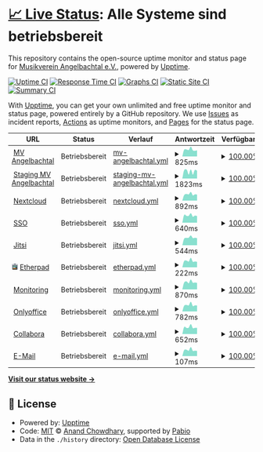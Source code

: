 # [📈 Live Status](https://status.mv-angelbachtal.de): <!--live status--> **Alle Systeme sind betriebsbereit**

This repository contains the open-source uptime monitor and status page for [Musikverein Angelbachtal e.V.](https://www.mv-angelbachtal.de), powered by [Upptime](https://github.com/upptime/upptime).

[![Uptime CI](https://github.com/mvangelbachtal/upptime/workflows/Uptime%20CI/badge.svg)](https://github.com/mvangelbachtal/upptime/actions?query=workflow%3A%22Uptime+CI%22)
[![Response Time CI](https://github.com/mvangelbachtal/upptime/workflows/Response%20Time%20CI/badge.svg)](https://github.com/mvangelbachtal/upptime/actions?query=workflow%3A%22Response+Time+CI%22)
[![Graphs CI](https://github.com/mvangelbachtal/upptime/workflows/Graphs%20CI/badge.svg)](https://github.com/mvangelbachtal/upptime/actions?query=workflow%3A%22Graphs+CI%22)
[![Static Site CI](https://github.com/mvangelbachtal/upptime/workflows/Static%20Site%20CI/badge.svg)](https://github.com/mvangelbachtal/upptime/actions?query=workflow%3A%22Static+Site+CI%22)
[![Summary CI](https://github.com/mvangelbachtal/upptime/workflows/Summary%20CI/badge.svg)](https://github.com/mvangelbachtal/upptime/actions?query=workflow%3A%22Summary+CI%22)

With [Upptime](https://upptime.js.org), you can get your own unlimited and free uptime monitor and status page, powered entirely by a GitHub repository. We use [Issues](https://github.com/mvangelbachtal/upptime/issues) as incident reports, [Actions](https://github.com/mvangelbachtal/upptime/actions) as uptime monitors, and [Pages](https://status.mv-angelbachtal.de) for the status page.

<!--start: status pages-->
<!-- This summary is generated by Upptime (https://github.com/upptime/upptime) -->
<!-- Do not edit this manually, your changes will be overwritten -->
<!-- prettier-ignore -->
| URL | Status | Verlauf | Antwortzeit | Verfügbarkeit |
| --- | ------ | ------- | ------------- | ------ |
| <img alt="" src="https://resources.mv-angelbachtal.de/logos/mva_logo.svg" height="13"> [MV Angelbachtal](https://www.mv-angelbachtal.de) | Betriebsbereit | [mv-angelbachtal.yml](https://github.com/mvangelbachtal/upptime/commits/HEAD/history/mv-angelbachtal.yml) | <details><summary><img alt="Antwortzeitdiagramm" src="./graphs/mv-angelbachtal/response-time-week.png" height="20"> 825ms</summary><br><a href="https://status.mv-angelbachtal.de/history/mv-angelbachtal"><img alt="Antwortzeit 994" src="https://img.shields.io/endpoint?url=https%3A%2F%2Fraw.githubusercontent.com%2Fmvangelbachtal%2Fupptime%2FHEAD%2Fapi%2Fmv-angelbachtal%2Fresponse-time.json"></a><br><a href="https://status.mv-angelbachtal.de/history/mv-angelbachtal"><img alt="Antwortzeit der letzten 24 Stunden 847" src="https://img.shields.io/endpoint?url=https%3A%2F%2Fraw.githubusercontent.com%2Fmvangelbachtal%2Fupptime%2FHEAD%2Fapi%2Fmv-angelbachtal%2Fresponse-time-day.json"></a><br><a href="https://status.mv-angelbachtal.de/history/mv-angelbachtal"><img alt="Antwortzeit der letzten 7 Tage 825" src="https://img.shields.io/endpoint?url=https%3A%2F%2Fraw.githubusercontent.com%2Fmvangelbachtal%2Fupptime%2FHEAD%2Fapi%2Fmv-angelbachtal%2Fresponse-time-week.json"></a><br><a href="https://status.mv-angelbachtal.de/history/mv-angelbachtal"><img alt="Antwortzeit der letzten 30 Tage 920" src="https://img.shields.io/endpoint?url=https%3A%2F%2Fraw.githubusercontent.com%2Fmvangelbachtal%2Fupptime%2FHEAD%2Fapi%2Fmv-angelbachtal%2Fresponse-time-month.json"></a><br><a href="https://status.mv-angelbachtal.de/history/mv-angelbachtal"><img alt="Antwortzeit des letzten Jahres 994" src="https://img.shields.io/endpoint?url=https%3A%2F%2Fraw.githubusercontent.com%2Fmvangelbachtal%2Fupptime%2FHEAD%2Fapi%2Fmv-angelbachtal%2Fresponse-time-year.json"></a></details> | <details><summary><a href="https://status.mv-angelbachtal.de/history/mv-angelbachtal">100.00%</a></summary><a href="https://status.mv-angelbachtal.de/history/mv-angelbachtal"><img alt="Verfügbarkeit 99.96%" src="https://img.shields.io/endpoint?url=https%3A%2F%2Fraw.githubusercontent.com%2Fmvangelbachtal%2Fupptime%2FHEAD%2Fapi%2Fmv-angelbachtal%2Fuptime.json"></a><br><a href="https://status.mv-angelbachtal.de/history/mv-angelbachtal"><img alt="Verfügbarkeit der letzten 24 Stunden 100.00%" src="https://img.shields.io/endpoint?url=https%3A%2F%2Fraw.githubusercontent.com%2Fmvangelbachtal%2Fupptime%2FHEAD%2Fapi%2Fmv-angelbachtal%2Fuptime-day.json"></a><br><a href="https://status.mv-angelbachtal.de/history/mv-angelbachtal"><img alt="Verfügbarkeit der letzten 7 Tage 100.00%" src="https://img.shields.io/endpoint?url=https%3A%2F%2Fraw.githubusercontent.com%2Fmvangelbachtal%2Fupptime%2FHEAD%2Fapi%2Fmv-angelbachtal%2Fuptime-week.json"></a><br><a href="https://status.mv-angelbachtal.de/history/mv-angelbachtal"><img alt="Verfügbarkeit der letzten 30 Tage 100.00%" src="https://img.shields.io/endpoint?url=https%3A%2F%2Fraw.githubusercontent.com%2Fmvangelbachtal%2Fupptime%2FHEAD%2Fapi%2Fmv-angelbachtal%2Fuptime-month.json"></a><br><a href="https://status.mv-angelbachtal.de/history/mv-angelbachtal"><img alt="Verfügbarkeit des letzten Jahres 99.96%" src="https://img.shields.io/endpoint?url=https%3A%2F%2Fraw.githubusercontent.com%2Fmvangelbachtal%2Fupptime%2FHEAD%2Fapi%2Fmv-angelbachtal%2Fuptime-year.json"></a></details>
| <img alt="" src="https://resources.mv-angelbachtal.de/logos/mva_logo.svg" height="13"> [Staging MV Angelbachtal](https://staging.mv-angelbachtal.de) | Betriebsbereit | [staging-mv-angelbachtal.yml](https://github.com/mvangelbachtal/upptime/commits/HEAD/history/staging-mv-angelbachtal.yml) | <details><summary><img alt="Antwortzeitdiagramm" src="./graphs/staging-mv-angelbachtal/response-time-week.png" height="20"> 1823ms</summary><br><a href="https://status.mv-angelbachtal.de/history/staging-mv-angelbachtal"><img alt="Antwortzeit 2133" src="https://img.shields.io/endpoint?url=https%3A%2F%2Fraw.githubusercontent.com%2Fmvangelbachtal%2Fupptime%2FHEAD%2Fapi%2Fstaging-mv-angelbachtal%2Fresponse-time.json"></a><br><a href="https://status.mv-angelbachtal.de/history/staging-mv-angelbachtal"><img alt="Antwortzeit der letzten 24 Stunden 2179" src="https://img.shields.io/endpoint?url=https%3A%2F%2Fraw.githubusercontent.com%2Fmvangelbachtal%2Fupptime%2FHEAD%2Fapi%2Fstaging-mv-angelbachtal%2Fresponse-time-day.json"></a><br><a href="https://status.mv-angelbachtal.de/history/staging-mv-angelbachtal"><img alt="Antwortzeit der letzten 7 Tage 1823" src="https://img.shields.io/endpoint?url=https%3A%2F%2Fraw.githubusercontent.com%2Fmvangelbachtal%2Fupptime%2FHEAD%2Fapi%2Fstaging-mv-angelbachtal%2Fresponse-time-week.json"></a><br><a href="https://status.mv-angelbachtal.de/history/staging-mv-angelbachtal"><img alt="Antwortzeit der letzten 30 Tage 1989" src="https://img.shields.io/endpoint?url=https%3A%2F%2Fraw.githubusercontent.com%2Fmvangelbachtal%2Fupptime%2FHEAD%2Fapi%2Fstaging-mv-angelbachtal%2Fresponse-time-month.json"></a><br><a href="https://status.mv-angelbachtal.de/history/staging-mv-angelbachtal"><img alt="Antwortzeit des letzten Jahres 2133" src="https://img.shields.io/endpoint?url=https%3A%2F%2Fraw.githubusercontent.com%2Fmvangelbachtal%2Fupptime%2FHEAD%2Fapi%2Fstaging-mv-angelbachtal%2Fresponse-time-year.json"></a></details> | <details><summary><a href="https://status.mv-angelbachtal.de/history/staging-mv-angelbachtal">100.00%</a></summary><a href="https://status.mv-angelbachtal.de/history/staging-mv-angelbachtal"><img alt="Verfügbarkeit 99.95%" src="https://img.shields.io/endpoint?url=https%3A%2F%2Fraw.githubusercontent.com%2Fmvangelbachtal%2Fupptime%2FHEAD%2Fapi%2Fstaging-mv-angelbachtal%2Fuptime.json"></a><br><a href="https://status.mv-angelbachtal.de/history/staging-mv-angelbachtal"><img alt="Verfügbarkeit der letzten 24 Stunden 100.00%" src="https://img.shields.io/endpoint?url=https%3A%2F%2Fraw.githubusercontent.com%2Fmvangelbachtal%2Fupptime%2FHEAD%2Fapi%2Fstaging-mv-angelbachtal%2Fuptime-day.json"></a><br><a href="https://status.mv-angelbachtal.de/history/staging-mv-angelbachtal"><img alt="Verfügbarkeit der letzten 7 Tage 100.00%" src="https://img.shields.io/endpoint?url=https%3A%2F%2Fraw.githubusercontent.com%2Fmvangelbachtal%2Fupptime%2FHEAD%2Fapi%2Fstaging-mv-angelbachtal%2Fuptime-week.json"></a><br><a href="https://status.mv-angelbachtal.de/history/staging-mv-angelbachtal"><img alt="Verfügbarkeit der letzten 30 Tage 100.00%" src="https://img.shields.io/endpoint?url=https%3A%2F%2Fraw.githubusercontent.com%2Fmvangelbachtal%2Fupptime%2FHEAD%2Fapi%2Fstaging-mv-angelbachtal%2Fuptime-month.json"></a><br><a href="https://status.mv-angelbachtal.de/history/staging-mv-angelbachtal"><img alt="Verfügbarkeit des letzten Jahres 99.95%" src="https://img.shields.io/endpoint?url=https%3A%2F%2Fraw.githubusercontent.com%2Fmvangelbachtal%2Fupptime%2FHEAD%2Fapi%2Fstaging-mv-angelbachtal%2Fuptime-year.json"></a></details>
| <img alt="" src="https://icons.duckduckgo.com/ip3/cloud.mv-angelbachtal.de.ico" height="13"> [Nextcloud](https://cloud.mv-angelbachtal.de) | Betriebsbereit | [nextcloud.yml](https://github.com/mvangelbachtal/upptime/commits/HEAD/history/nextcloud.yml) | <details><summary><img alt="Antwortzeitdiagramm" src="./graphs/nextcloud/response-time-week.png" height="20"> 892ms</summary><br><a href="https://status.mv-angelbachtal.de/history/nextcloud"><img alt="Antwortzeit 1038" src="https://img.shields.io/endpoint?url=https%3A%2F%2Fraw.githubusercontent.com%2Fmvangelbachtal%2Fupptime%2FHEAD%2Fapi%2Fnextcloud%2Fresponse-time.json"></a><br><a href="https://status.mv-angelbachtal.de/history/nextcloud"><img alt="Antwortzeit der letzten 24 Stunden 807" src="https://img.shields.io/endpoint?url=https%3A%2F%2Fraw.githubusercontent.com%2Fmvangelbachtal%2Fupptime%2FHEAD%2Fapi%2Fnextcloud%2Fresponse-time-day.json"></a><br><a href="https://status.mv-angelbachtal.de/history/nextcloud"><img alt="Antwortzeit der letzten 7 Tage 892" src="https://img.shields.io/endpoint?url=https%3A%2F%2Fraw.githubusercontent.com%2Fmvangelbachtal%2Fupptime%2FHEAD%2Fapi%2Fnextcloud%2Fresponse-time-week.json"></a><br><a href="https://status.mv-angelbachtal.de/history/nextcloud"><img alt="Antwortzeit der letzten 30 Tage 912" src="https://img.shields.io/endpoint?url=https%3A%2F%2Fraw.githubusercontent.com%2Fmvangelbachtal%2Fupptime%2FHEAD%2Fapi%2Fnextcloud%2Fresponse-time-month.json"></a><br><a href="https://status.mv-angelbachtal.de/history/nextcloud"><img alt="Antwortzeit des letzten Jahres 1038" src="https://img.shields.io/endpoint?url=https%3A%2F%2Fraw.githubusercontent.com%2Fmvangelbachtal%2Fupptime%2FHEAD%2Fapi%2Fnextcloud%2Fresponse-time-year.json"></a></details> | <details><summary><a href="https://status.mv-angelbachtal.de/history/nextcloud">100.00%</a></summary><a href="https://status.mv-angelbachtal.de/history/nextcloud"><img alt="Verfügbarkeit 99.35%" src="https://img.shields.io/endpoint?url=https%3A%2F%2Fraw.githubusercontent.com%2Fmvangelbachtal%2Fupptime%2FHEAD%2Fapi%2Fnextcloud%2Fuptime.json"></a><br><a href="https://status.mv-angelbachtal.de/history/nextcloud"><img alt="Verfügbarkeit der letzten 24 Stunden 100.00%" src="https://img.shields.io/endpoint?url=https%3A%2F%2Fraw.githubusercontent.com%2Fmvangelbachtal%2Fupptime%2FHEAD%2Fapi%2Fnextcloud%2Fuptime-day.json"></a><br><a href="https://status.mv-angelbachtal.de/history/nextcloud"><img alt="Verfügbarkeit der letzten 7 Tage 100.00%" src="https://img.shields.io/endpoint?url=https%3A%2F%2Fraw.githubusercontent.com%2Fmvangelbachtal%2Fupptime%2FHEAD%2Fapi%2Fnextcloud%2Fuptime-week.json"></a><br><a href="https://status.mv-angelbachtal.de/history/nextcloud"><img alt="Verfügbarkeit der letzten 30 Tage 100.00%" src="https://img.shields.io/endpoint?url=https%3A%2F%2Fraw.githubusercontent.com%2Fmvangelbachtal%2Fupptime%2FHEAD%2Fapi%2Fnextcloud%2Fuptime-month.json"></a><br><a href="https://status.mv-angelbachtal.de/history/nextcloud"><img alt="Verfügbarkeit des letzten Jahres 99.35%" src="https://img.shields.io/endpoint?url=https%3A%2F%2Fraw.githubusercontent.com%2Fmvangelbachtal%2Fupptime%2FHEAD%2Fapi%2Fnextcloud%2Fuptime-year.json"></a></details>
| <img alt="" src="https://www.keycloak.org/resources/images/icon.svg" height="13"> [SSO](https://accounts.mv-angelbachtal.de) | Betriebsbereit | [sso.yml](https://github.com/mvangelbachtal/upptime/commits/HEAD/history/sso.yml) | <details><summary><img alt="Antwortzeitdiagramm" src="./graphs/sso/response-time-week.png" height="20"> 640ms</summary><br><a href="https://status.mv-angelbachtal.de/history/sso"><img alt="Antwortzeit 722" src="https://img.shields.io/endpoint?url=https%3A%2F%2Fraw.githubusercontent.com%2Fmvangelbachtal%2Fupptime%2FHEAD%2Fapi%2Fsso%2Fresponse-time.json"></a><br><a href="https://status.mv-angelbachtal.de/history/sso"><img alt="Antwortzeit der letzten 24 Stunden 626" src="https://img.shields.io/endpoint?url=https%3A%2F%2Fraw.githubusercontent.com%2Fmvangelbachtal%2Fupptime%2FHEAD%2Fapi%2Fsso%2Fresponse-time-day.json"></a><br><a href="https://status.mv-angelbachtal.de/history/sso"><img alt="Antwortzeit der letzten 7 Tage 640" src="https://img.shields.io/endpoint?url=https%3A%2F%2Fraw.githubusercontent.com%2Fmvangelbachtal%2Fupptime%2FHEAD%2Fapi%2Fsso%2Fresponse-time-week.json"></a><br><a href="https://status.mv-angelbachtal.de/history/sso"><img alt="Antwortzeit der letzten 30 Tage 708" src="https://img.shields.io/endpoint?url=https%3A%2F%2Fraw.githubusercontent.com%2Fmvangelbachtal%2Fupptime%2FHEAD%2Fapi%2Fsso%2Fresponse-time-month.json"></a><br><a href="https://status.mv-angelbachtal.de/history/sso"><img alt="Antwortzeit des letzten Jahres 722" src="https://img.shields.io/endpoint?url=https%3A%2F%2Fraw.githubusercontent.com%2Fmvangelbachtal%2Fupptime%2FHEAD%2Fapi%2Fsso%2Fresponse-time-year.json"></a></details> | <details><summary><a href="https://status.mv-angelbachtal.de/history/sso">100.00%</a></summary><a href="https://status.mv-angelbachtal.de/history/sso"><img alt="Verfügbarkeit 99.19%" src="https://img.shields.io/endpoint?url=https%3A%2F%2Fraw.githubusercontent.com%2Fmvangelbachtal%2Fupptime%2FHEAD%2Fapi%2Fsso%2Fuptime.json"></a><br><a href="https://status.mv-angelbachtal.de/history/sso"><img alt="Verfügbarkeit der letzten 24 Stunden 100.00%" src="https://img.shields.io/endpoint?url=https%3A%2F%2Fraw.githubusercontent.com%2Fmvangelbachtal%2Fupptime%2FHEAD%2Fapi%2Fsso%2Fuptime-day.json"></a><br><a href="https://status.mv-angelbachtal.de/history/sso"><img alt="Verfügbarkeit der letzten 7 Tage 100.00%" src="https://img.shields.io/endpoint?url=https%3A%2F%2Fraw.githubusercontent.com%2Fmvangelbachtal%2Fupptime%2FHEAD%2Fapi%2Fsso%2Fuptime-week.json"></a><br><a href="https://status.mv-angelbachtal.de/history/sso"><img alt="Verfügbarkeit der letzten 30 Tage 100.00%" src="https://img.shields.io/endpoint?url=https%3A%2F%2Fraw.githubusercontent.com%2Fmvangelbachtal%2Fupptime%2FHEAD%2Fapi%2Fsso%2Fuptime-month.json"></a><br><a href="https://status.mv-angelbachtal.de/history/sso"><img alt="Verfügbarkeit des letzten Jahres 99.19%" src="https://img.shields.io/endpoint?url=https%3A%2F%2Fraw.githubusercontent.com%2Fmvangelbachtal%2Fupptime%2FHEAD%2Fapi%2Fsso%2Fuptime-year.json"></a></details>
| <img alt="" src="https://icons.duckduckgo.com/ip3/meet.mv-angelbachtal.de.ico" height="13"> [Jitsi](https://meet.mv-angelbachtal.de) | Betriebsbereit | [jitsi.yml](https://github.com/mvangelbachtal/upptime/commits/HEAD/history/jitsi.yml) | <details><summary><img alt="Antwortzeitdiagramm" src="./graphs/jitsi/response-time-week.png" height="20"> 544ms</summary><br><a href="https://status.mv-angelbachtal.de/history/jitsi"><img alt="Antwortzeit 585" src="https://img.shields.io/endpoint?url=https%3A%2F%2Fraw.githubusercontent.com%2Fmvangelbachtal%2Fupptime%2FHEAD%2Fapi%2Fjitsi%2Fresponse-time.json"></a><br><a href="https://status.mv-angelbachtal.de/history/jitsi"><img alt="Antwortzeit der letzten 24 Stunden 544" src="https://img.shields.io/endpoint?url=https%3A%2F%2Fraw.githubusercontent.com%2Fmvangelbachtal%2Fupptime%2FHEAD%2Fapi%2Fjitsi%2Fresponse-time-day.json"></a><br><a href="https://status.mv-angelbachtal.de/history/jitsi"><img alt="Antwortzeit der letzten 7 Tage 544" src="https://img.shields.io/endpoint?url=https%3A%2F%2Fraw.githubusercontent.com%2Fmvangelbachtal%2Fupptime%2FHEAD%2Fapi%2Fjitsi%2Fresponse-time-week.json"></a><br><a href="https://status.mv-angelbachtal.de/history/jitsi"><img alt="Antwortzeit der letzten 30 Tage 598" src="https://img.shields.io/endpoint?url=https%3A%2F%2Fraw.githubusercontent.com%2Fmvangelbachtal%2Fupptime%2FHEAD%2Fapi%2Fjitsi%2Fresponse-time-month.json"></a><br><a href="https://status.mv-angelbachtal.de/history/jitsi"><img alt="Antwortzeit des letzten Jahres 585" src="https://img.shields.io/endpoint?url=https%3A%2F%2Fraw.githubusercontent.com%2Fmvangelbachtal%2Fupptime%2FHEAD%2Fapi%2Fjitsi%2Fresponse-time-year.json"></a></details> | <details><summary><a href="https://status.mv-angelbachtal.de/history/jitsi">100.00%</a></summary><a href="https://status.mv-angelbachtal.de/history/jitsi"><img alt="Verfügbarkeit 99.35%" src="https://img.shields.io/endpoint?url=https%3A%2F%2Fraw.githubusercontent.com%2Fmvangelbachtal%2Fupptime%2FHEAD%2Fapi%2Fjitsi%2Fuptime.json"></a><br><a href="https://status.mv-angelbachtal.de/history/jitsi"><img alt="Verfügbarkeit der letzten 24 Stunden 100.00%" src="https://img.shields.io/endpoint?url=https%3A%2F%2Fraw.githubusercontent.com%2Fmvangelbachtal%2Fupptime%2FHEAD%2Fapi%2Fjitsi%2Fuptime-day.json"></a><br><a href="https://status.mv-angelbachtal.de/history/jitsi"><img alt="Verfügbarkeit der letzten 7 Tage 100.00%" src="https://img.shields.io/endpoint?url=https%3A%2F%2Fraw.githubusercontent.com%2Fmvangelbachtal%2Fupptime%2FHEAD%2Fapi%2Fjitsi%2Fuptime-week.json"></a><br><a href="https://status.mv-angelbachtal.de/history/jitsi"><img alt="Verfügbarkeit der letzten 30 Tage 100.00%" src="https://img.shields.io/endpoint?url=https%3A%2F%2Fraw.githubusercontent.com%2Fmvangelbachtal%2Fupptime%2FHEAD%2Fapi%2Fjitsi%2Fuptime-month.json"></a><br><a href="https://status.mv-angelbachtal.de/history/jitsi"><img alt="Verfügbarkeit des letzten Jahres 99.35%" src="https://img.shields.io/endpoint?url=https%3A%2F%2Fraw.githubusercontent.com%2Fmvangelbachtal%2Fupptime%2FHEAD%2Fapi%2Fjitsi%2Fuptime-year.json"></a></details>
| <img alt="" src="https://raw.githubusercontent.com/ether/etherpad-lite/develop/src/etherpad_icon.svg" height="13"> [Etherpad](https://meet.mv-angelbachtal.de/etherpad) | Betriebsbereit | [etherpad.yml](https://github.com/mvangelbachtal/upptime/commits/HEAD/history/etherpad.yml) | <details><summary><img alt="Antwortzeitdiagramm" src="./graphs/etherpad/response-time-week.png" height="20"> 222ms</summary><br><a href="https://status.mv-angelbachtal.de/history/etherpad"><img alt="Antwortzeit 249" src="https://img.shields.io/endpoint?url=https%3A%2F%2Fraw.githubusercontent.com%2Fmvangelbachtal%2Fupptime%2FHEAD%2Fapi%2Fetherpad%2Fresponse-time.json"></a><br><a href="https://status.mv-angelbachtal.de/history/etherpad"><img alt="Antwortzeit der letzten 24 Stunden 200" src="https://img.shields.io/endpoint?url=https%3A%2F%2Fraw.githubusercontent.com%2Fmvangelbachtal%2Fupptime%2FHEAD%2Fapi%2Fetherpad%2Fresponse-time-day.json"></a><br><a href="https://status.mv-angelbachtal.de/history/etherpad"><img alt="Antwortzeit der letzten 7 Tage 222" src="https://img.shields.io/endpoint?url=https%3A%2F%2Fraw.githubusercontent.com%2Fmvangelbachtal%2Fupptime%2FHEAD%2Fapi%2Fetherpad%2Fresponse-time-week.json"></a><br><a href="https://status.mv-angelbachtal.de/history/etherpad"><img alt="Antwortzeit der letzten 30 Tage 238" src="https://img.shields.io/endpoint?url=https%3A%2F%2Fraw.githubusercontent.com%2Fmvangelbachtal%2Fupptime%2FHEAD%2Fapi%2Fetherpad%2Fresponse-time-month.json"></a><br><a href="https://status.mv-angelbachtal.de/history/etherpad"><img alt="Antwortzeit des letzten Jahres 249" src="https://img.shields.io/endpoint?url=https%3A%2F%2Fraw.githubusercontent.com%2Fmvangelbachtal%2Fupptime%2FHEAD%2Fapi%2Fetherpad%2Fresponse-time-year.json"></a></details> | <details><summary><a href="https://status.mv-angelbachtal.de/history/etherpad">100.00%</a></summary><a href="https://status.mv-angelbachtal.de/history/etherpad"><img alt="Verfügbarkeit 99.35%" src="https://img.shields.io/endpoint?url=https%3A%2F%2Fraw.githubusercontent.com%2Fmvangelbachtal%2Fupptime%2FHEAD%2Fapi%2Fetherpad%2Fuptime.json"></a><br><a href="https://status.mv-angelbachtal.de/history/etherpad"><img alt="Verfügbarkeit der letzten 24 Stunden 100.00%" src="https://img.shields.io/endpoint?url=https%3A%2F%2Fraw.githubusercontent.com%2Fmvangelbachtal%2Fupptime%2FHEAD%2Fapi%2Fetherpad%2Fuptime-day.json"></a><br><a href="https://status.mv-angelbachtal.de/history/etherpad"><img alt="Verfügbarkeit der letzten 7 Tage 100.00%" src="https://img.shields.io/endpoint?url=https%3A%2F%2Fraw.githubusercontent.com%2Fmvangelbachtal%2Fupptime%2FHEAD%2Fapi%2Fetherpad%2Fuptime-week.json"></a><br><a href="https://status.mv-angelbachtal.de/history/etherpad"><img alt="Verfügbarkeit der letzten 30 Tage 100.00%" src="https://img.shields.io/endpoint?url=https%3A%2F%2Fraw.githubusercontent.com%2Fmvangelbachtal%2Fupptime%2FHEAD%2Fapi%2Fetherpad%2Fuptime-month.json"></a><br><a href="https://status.mv-angelbachtal.de/history/etherpad"><img alt="Verfügbarkeit des letzten Jahres 99.35%" src="https://img.shields.io/endpoint?url=https%3A%2F%2Fraw.githubusercontent.com%2Fmvangelbachtal%2Fupptime%2FHEAD%2Fapi%2Fetherpad%2Fuptime-year.json"></a></details>
| <img alt="" src="https://icons.duckduckgo.com/ip3/grafana.mv-angelbachtal.de.ico" height="13"> [Monitoring](http://grafana.mv-angelbachtal.de) | Betriebsbereit | [monitoring.yml](https://github.com/mvangelbachtal/upptime/commits/HEAD/history/monitoring.yml) | <details><summary><img alt="Antwortzeitdiagramm" src="./graphs/monitoring/response-time-week.png" height="20"> 870ms</summary><br><a href="https://status.mv-angelbachtal.de/history/monitoring"><img alt="Antwortzeit 941" src="https://img.shields.io/endpoint?url=https%3A%2F%2Fraw.githubusercontent.com%2Fmvangelbachtal%2Fupptime%2FHEAD%2Fapi%2Fmonitoring%2Fresponse-time.json"></a><br><a href="https://status.mv-angelbachtal.de/history/monitoring"><img alt="Antwortzeit der letzten 24 Stunden 828" src="https://img.shields.io/endpoint?url=https%3A%2F%2Fraw.githubusercontent.com%2Fmvangelbachtal%2Fupptime%2FHEAD%2Fapi%2Fmonitoring%2Fresponse-time-day.json"></a><br><a href="https://status.mv-angelbachtal.de/history/monitoring"><img alt="Antwortzeit der letzten 7 Tage 870" src="https://img.shields.io/endpoint?url=https%3A%2F%2Fraw.githubusercontent.com%2Fmvangelbachtal%2Fupptime%2FHEAD%2Fapi%2Fmonitoring%2Fresponse-time-week.json"></a><br><a href="https://status.mv-angelbachtal.de/history/monitoring"><img alt="Antwortzeit der letzten 30 Tage 943" src="https://img.shields.io/endpoint?url=https%3A%2F%2Fraw.githubusercontent.com%2Fmvangelbachtal%2Fupptime%2FHEAD%2Fapi%2Fmonitoring%2Fresponse-time-month.json"></a><br><a href="https://status.mv-angelbachtal.de/history/monitoring"><img alt="Antwortzeit des letzten Jahres 941" src="https://img.shields.io/endpoint?url=https%3A%2F%2Fraw.githubusercontent.com%2Fmvangelbachtal%2Fupptime%2FHEAD%2Fapi%2Fmonitoring%2Fresponse-time-year.json"></a></details> | <details><summary><a href="https://status.mv-angelbachtal.de/history/monitoring">100.00%</a></summary><a href="https://status.mv-angelbachtal.de/history/monitoring"><img alt="Verfügbarkeit 99.35%" src="https://img.shields.io/endpoint?url=https%3A%2F%2Fraw.githubusercontent.com%2Fmvangelbachtal%2Fupptime%2FHEAD%2Fapi%2Fmonitoring%2Fuptime.json"></a><br><a href="https://status.mv-angelbachtal.de/history/monitoring"><img alt="Verfügbarkeit der letzten 24 Stunden 100.00%" src="https://img.shields.io/endpoint?url=https%3A%2F%2Fraw.githubusercontent.com%2Fmvangelbachtal%2Fupptime%2FHEAD%2Fapi%2Fmonitoring%2Fuptime-day.json"></a><br><a href="https://status.mv-angelbachtal.de/history/monitoring"><img alt="Verfügbarkeit der letzten 7 Tage 100.00%" src="https://img.shields.io/endpoint?url=https%3A%2F%2Fraw.githubusercontent.com%2Fmvangelbachtal%2Fupptime%2FHEAD%2Fapi%2Fmonitoring%2Fuptime-week.json"></a><br><a href="https://status.mv-angelbachtal.de/history/monitoring"><img alt="Verfügbarkeit der letzten 30 Tage 100.00%" src="https://img.shields.io/endpoint?url=https%3A%2F%2Fraw.githubusercontent.com%2Fmvangelbachtal%2Fupptime%2FHEAD%2Fapi%2Fmonitoring%2Fuptime-month.json"></a><br><a href="https://status.mv-angelbachtal.de/history/monitoring"><img alt="Verfügbarkeit des letzten Jahres 99.35%" src="https://img.shields.io/endpoint?url=https%3A%2F%2Fraw.githubusercontent.com%2Fmvangelbachtal%2Fupptime%2FHEAD%2Fapi%2Fmonitoring%2Fuptime-year.json"></a></details>
| <img alt="" src="https://raw.githubusercontent.com/ONLYOFFICE/api.onlyoffice.com/master/web/Content/img/logo-small.svg" height="13"> [Onlyoffice](onlyoffice.mv-angelbachtal.de) | Betriebsbereit | [onlyoffice.yml](https://github.com/mvangelbachtal/upptime/commits/HEAD/history/onlyoffice.yml) | <details><summary><img alt="Antwortzeitdiagramm" src="./graphs/onlyoffice/response-time-week.png" height="20"> 782ms</summary><br><a href="https://status.mv-angelbachtal.de/history/onlyoffice"><img alt="Antwortzeit 815" src="https://img.shields.io/endpoint?url=https%3A%2F%2Fraw.githubusercontent.com%2Fmvangelbachtal%2Fupptime%2FHEAD%2Fapi%2Fonlyoffice%2Fresponse-time.json"></a><br><a href="https://status.mv-angelbachtal.de/history/onlyoffice"><img alt="Antwortzeit der letzten 24 Stunden 737" src="https://img.shields.io/endpoint?url=https%3A%2F%2Fraw.githubusercontent.com%2Fmvangelbachtal%2Fupptime%2FHEAD%2Fapi%2Fonlyoffice%2Fresponse-time-day.json"></a><br><a href="https://status.mv-angelbachtal.de/history/onlyoffice"><img alt="Antwortzeit der letzten 7 Tage 782" src="https://img.shields.io/endpoint?url=https%3A%2F%2Fraw.githubusercontent.com%2Fmvangelbachtal%2Fupptime%2FHEAD%2Fapi%2Fonlyoffice%2Fresponse-time-week.json"></a><br><a href="https://status.mv-angelbachtal.de/history/onlyoffice"><img alt="Antwortzeit der letzten 30 Tage 807" src="https://img.shields.io/endpoint?url=https%3A%2F%2Fraw.githubusercontent.com%2Fmvangelbachtal%2Fupptime%2FHEAD%2Fapi%2Fonlyoffice%2Fresponse-time-month.json"></a><br><a href="https://status.mv-angelbachtal.de/history/onlyoffice"><img alt="Antwortzeit des letzten Jahres 815" src="https://img.shields.io/endpoint?url=https%3A%2F%2Fraw.githubusercontent.com%2Fmvangelbachtal%2Fupptime%2FHEAD%2Fapi%2Fonlyoffice%2Fresponse-time-year.json"></a></details> | <details><summary><a href="https://status.mv-angelbachtal.de/history/onlyoffice">100.00%</a></summary><a href="https://status.mv-angelbachtal.de/history/onlyoffice"><img alt="Verfügbarkeit 99.35%" src="https://img.shields.io/endpoint?url=https%3A%2F%2Fraw.githubusercontent.com%2Fmvangelbachtal%2Fupptime%2FHEAD%2Fapi%2Fonlyoffice%2Fuptime.json"></a><br><a href="https://status.mv-angelbachtal.de/history/onlyoffice"><img alt="Verfügbarkeit der letzten 24 Stunden 100.00%" src="https://img.shields.io/endpoint?url=https%3A%2F%2Fraw.githubusercontent.com%2Fmvangelbachtal%2Fupptime%2FHEAD%2Fapi%2Fonlyoffice%2Fuptime-day.json"></a><br><a href="https://status.mv-angelbachtal.de/history/onlyoffice"><img alt="Verfügbarkeit der letzten 7 Tage 100.00%" src="https://img.shields.io/endpoint?url=https%3A%2F%2Fraw.githubusercontent.com%2Fmvangelbachtal%2Fupptime%2FHEAD%2Fapi%2Fonlyoffice%2Fuptime-week.json"></a><br><a href="https://status.mv-angelbachtal.de/history/onlyoffice"><img alt="Verfügbarkeit der letzten 30 Tage 100.00%" src="https://img.shields.io/endpoint?url=https%3A%2F%2Fraw.githubusercontent.com%2Fmvangelbachtal%2Fupptime%2FHEAD%2Fapi%2Fonlyoffice%2Fuptime-month.json"></a><br><a href="https://status.mv-angelbachtal.de/history/onlyoffice"><img alt="Verfügbarkeit des letzten Jahres 99.35%" src="https://img.shields.io/endpoint?url=https%3A%2F%2Fraw.githubusercontent.com%2Fmvangelbachtal%2Fupptime%2FHEAD%2Fapi%2Fonlyoffice%2Fuptime-year.json"></a></details>
| <img alt="" src="https://raw.githubusercontent.com/CollaboraOnline/collabora-mattermost/master/assets/icons/icon.svg" height="13"> [Collabora](collabora.mv-angelbachtal.de) | Betriebsbereit | [collabora.yml](https://github.com/mvangelbachtal/upptime/commits/HEAD/history/collabora.yml) | <details><summary><img alt="Antwortzeitdiagramm" src="./graphs/collabora/response-time-week.png" height="20"> 652ms</summary><br><a href="https://status.mv-angelbachtal.de/history/collabora"><img alt="Antwortzeit 688" src="https://img.shields.io/endpoint?url=https%3A%2F%2Fraw.githubusercontent.com%2Fmvangelbachtal%2Fupptime%2FHEAD%2Fapi%2Fcollabora%2Fresponse-time.json"></a><br><a href="https://status.mv-angelbachtal.de/history/collabora"><img alt="Antwortzeit der letzten 24 Stunden 530" src="https://img.shields.io/endpoint?url=https%3A%2F%2Fraw.githubusercontent.com%2Fmvangelbachtal%2Fupptime%2FHEAD%2Fapi%2Fcollabora%2Fresponse-time-day.json"></a><br><a href="https://status.mv-angelbachtal.de/history/collabora"><img alt="Antwortzeit der letzten 7 Tage 652" src="https://img.shields.io/endpoint?url=https%3A%2F%2Fraw.githubusercontent.com%2Fmvangelbachtal%2Fupptime%2FHEAD%2Fapi%2Fcollabora%2Fresponse-time-week.json"></a><br><a href="https://status.mv-angelbachtal.de/history/collabora"><img alt="Antwortzeit der letzten 30 Tage 697" src="https://img.shields.io/endpoint?url=https%3A%2F%2Fraw.githubusercontent.com%2Fmvangelbachtal%2Fupptime%2FHEAD%2Fapi%2Fcollabora%2Fresponse-time-month.json"></a><br><a href="https://status.mv-angelbachtal.de/history/collabora"><img alt="Antwortzeit des letzten Jahres 688" src="https://img.shields.io/endpoint?url=https%3A%2F%2Fraw.githubusercontent.com%2Fmvangelbachtal%2Fupptime%2FHEAD%2Fapi%2Fcollabora%2Fresponse-time-year.json"></a></details> | <details><summary><a href="https://status.mv-angelbachtal.de/history/collabora">100.00%</a></summary><a href="https://status.mv-angelbachtal.de/history/collabora"><img alt="Verfügbarkeit 99.35%" src="https://img.shields.io/endpoint?url=https%3A%2F%2Fraw.githubusercontent.com%2Fmvangelbachtal%2Fupptime%2FHEAD%2Fapi%2Fcollabora%2Fuptime.json"></a><br><a href="https://status.mv-angelbachtal.de/history/collabora"><img alt="Verfügbarkeit der letzten 24 Stunden 100.00%" src="https://img.shields.io/endpoint?url=https%3A%2F%2Fraw.githubusercontent.com%2Fmvangelbachtal%2Fupptime%2FHEAD%2Fapi%2Fcollabora%2Fuptime-day.json"></a><br><a href="https://status.mv-angelbachtal.de/history/collabora"><img alt="Verfügbarkeit der letzten 7 Tage 100.00%" src="https://img.shields.io/endpoint?url=https%3A%2F%2Fraw.githubusercontent.com%2Fmvangelbachtal%2Fupptime%2FHEAD%2Fapi%2Fcollabora%2Fuptime-week.json"></a><br><a href="https://status.mv-angelbachtal.de/history/collabora"><img alt="Verfügbarkeit der letzten 30 Tage 100.00%" src="https://img.shields.io/endpoint?url=https%3A%2F%2Fraw.githubusercontent.com%2Fmvangelbachtal%2Fupptime%2FHEAD%2Fapi%2Fcollabora%2Fuptime-month.json"></a><br><a href="https://status.mv-angelbachtal.de/history/collabora"><img alt="Verfügbarkeit des letzten Jahres 99.35%" src="https://img.shields.io/endpoint?url=https%3A%2F%2Fraw.githubusercontent.com%2Fmvangelbachtal%2Fupptime%2FHEAD%2Fapi%2Fcollabora%2Fuptime-year.json"></a></details>
| <img alt="" src="https://icons.duckduckgo.com/ip3/null.ico" height="13"> [E-Mail](mail.mv-angelbachtal.de) | Betriebsbereit | [e-mail.yml](https://github.com/mvangelbachtal/upptime/commits/HEAD/history/e-mail.yml) | <details><summary><img alt="Antwortzeitdiagramm" src="./graphs/e-mail/response-time-week.png" height="20"> 107ms</summary><br><a href="https://status.mv-angelbachtal.de/history/e-mail"><img alt="Antwortzeit 120" src="https://img.shields.io/endpoint?url=https%3A%2F%2Fraw.githubusercontent.com%2Fmvangelbachtal%2Fupptime%2FHEAD%2Fapi%2Fe-mail%2Fresponse-time.json"></a><br><a href="https://status.mv-angelbachtal.de/history/e-mail"><img alt="Antwortzeit der letzten 24 Stunden 97" src="https://img.shields.io/endpoint?url=https%3A%2F%2Fraw.githubusercontent.com%2Fmvangelbachtal%2Fupptime%2FHEAD%2Fapi%2Fe-mail%2Fresponse-time-day.json"></a><br><a href="https://status.mv-angelbachtal.de/history/e-mail"><img alt="Antwortzeit der letzten 7 Tage 107" src="https://img.shields.io/endpoint?url=https%3A%2F%2Fraw.githubusercontent.com%2Fmvangelbachtal%2Fupptime%2FHEAD%2Fapi%2Fe-mail%2Fresponse-time-week.json"></a><br><a href="https://status.mv-angelbachtal.de/history/e-mail"><img alt="Antwortzeit der letzten 30 Tage 116" src="https://img.shields.io/endpoint?url=https%3A%2F%2Fraw.githubusercontent.com%2Fmvangelbachtal%2Fupptime%2FHEAD%2Fapi%2Fe-mail%2Fresponse-time-month.json"></a><br><a href="https://status.mv-angelbachtal.de/history/e-mail"><img alt="Antwortzeit des letzten Jahres 120" src="https://img.shields.io/endpoint?url=https%3A%2F%2Fraw.githubusercontent.com%2Fmvangelbachtal%2Fupptime%2FHEAD%2Fapi%2Fe-mail%2Fresponse-time-year.json"></a></details> | <details><summary><a href="https://status.mv-angelbachtal.de/history/e-mail">100.00%</a></summary><a href="https://status.mv-angelbachtal.de/history/e-mail"><img alt="Verfügbarkeit 100.00%" src="https://img.shields.io/endpoint?url=https%3A%2F%2Fraw.githubusercontent.com%2Fmvangelbachtal%2Fupptime%2FHEAD%2Fapi%2Fe-mail%2Fuptime.json"></a><br><a href="https://status.mv-angelbachtal.de/history/e-mail"><img alt="Verfügbarkeit der letzten 24 Stunden 100.00%" src="https://img.shields.io/endpoint?url=https%3A%2F%2Fraw.githubusercontent.com%2Fmvangelbachtal%2Fupptime%2FHEAD%2Fapi%2Fe-mail%2Fuptime-day.json"></a><br><a href="https://status.mv-angelbachtal.de/history/e-mail"><img alt="Verfügbarkeit der letzten 7 Tage 100.00%" src="https://img.shields.io/endpoint?url=https%3A%2F%2Fraw.githubusercontent.com%2Fmvangelbachtal%2Fupptime%2FHEAD%2Fapi%2Fe-mail%2Fuptime-week.json"></a><br><a href="https://status.mv-angelbachtal.de/history/e-mail"><img alt="Verfügbarkeit der letzten 30 Tage 100.00%" src="https://img.shields.io/endpoint?url=https%3A%2F%2Fraw.githubusercontent.com%2Fmvangelbachtal%2Fupptime%2FHEAD%2Fapi%2Fe-mail%2Fuptime-month.json"></a><br><a href="https://status.mv-angelbachtal.de/history/e-mail"><img alt="Verfügbarkeit des letzten Jahres 100.00%" src="https://img.shields.io/endpoint?url=https%3A%2F%2Fraw.githubusercontent.com%2Fmvangelbachtal%2Fupptime%2FHEAD%2Fapi%2Fe-mail%2Fuptime-year.json"></a></details>

<!--end: status pages-->

[**Visit our status website →**](https://status.mv-angelbachtal.de)

## 📄 License

- Powered by: [Upptime](https://github.com/upptime/upptime)
- Code: [MIT](./LICENSE) © [Anand Chowdhary](https://anandchowdhary.com), supported by [Pabio](https://pabio.com)
- Data in the `./history` directory: [Open Database License](https://opendatacommons.org/licenses/odbl/1-0/)
